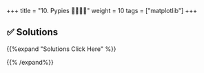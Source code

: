 +++
title = "10. Pypies  👩‍🎓👨‍🎓"
weight = 10
tags = ["matplotlib"] 
+++

## ✅ Solutions
{{%expand "Solutions Click Here" %}}

{{% /expand%}}